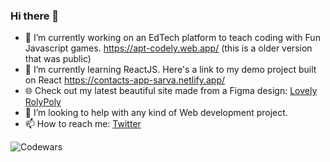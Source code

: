 ### Hi there 👋
- 🔭 I’m currently working on an EdTech platform to teach coding with Fun Javascript games. https://apt-codely.web.app/  (this is a older version that was public)
- 🌱 I’m currently learning ReactJS. Here's a link to my demo project built on React https://contacts-app-sarva.netlify.app/
- 🌐 Check out my latest beautiful site made from a Figma design: [Lovely RolyPoly](https://lovely-rolypoly-6f99fe.netlify.app/)
- 🤔 I’m looking to help with any kind of Web development project.
- 📫 How to reach me: [Twitter](https://twitter.com/drunkenhancock)

![Codewars](https://github.r2v.ch/codewars?user=rock6401)

<!--
**sarvadamanS/sarvadamanS** is a ✨ _special_ ✨ repository because its `README.md` (this file) appears on your GitHub profile.

Here are some ideas to get you started:

- 🔭 I’m currently working on ...
- 🌱 I’m currently learning ...
- 👯 I’m looking to collaborate on ...
- 🤔 I’m looking for help with ...
- 💬 Ask me about ...
- 📫 How to reach me: ...
- 😄 Pronouns: ...
- ⚡ Fun fact: ...
-->
